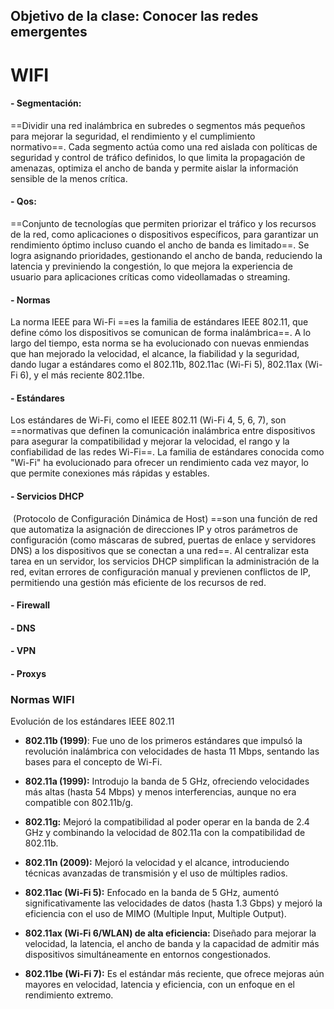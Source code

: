 ## Objetivo de la clase: Conocer las redes emergentes

# WIFI

#### - Segmentación: 
==Dividir una red inalámbrica en subredes o segmentos más pequeños para mejorar la seguridad, el rendimiento y el cumplimiento normativo==. Cada segmento actúa como una red aislada con políticas de seguridad y control de tráfico definidos, lo que limita la propagación de amenazas, optimiza el ancho de banda y permite aislar la información sensible de la menos crítica.
#### - Qos:
==Conjunto de tecnologías que permiten priorizar el tráfico y los recursos de la red, como aplicaciones o dispositivos específicos, para garantizar un rendimiento óptimo incluso cuando el ancho de banda es limitado==. Se logra asignando prioridades, gestionando el ancho de banda, reduciendo la latencia y previniendo la congestión, lo que mejora la experiencia de usuario para aplicaciones críticas como videollamadas o streaming.
#### - Normas
La norma IEEE para Wi-Fi ==es la familia de estándares IEEE 802.11, que define cómo los dispositivos se comunican de forma inalámbrica==. A lo largo del tiempo, esta norma se ha evolucionado con nuevas enmiendas que han mejorado la velocidad, el alcance, la fiabilidad y la seguridad, dando lugar a estándares como el 802.11b, 802.11ac (Wi-Fi 5), 802.11ax (Wi-Fi 6), y el más reciente 802.11be. 
#### - Estándares
Los estándares de Wi-Fi, como el IEEE 802.11 (Wi-Fi 4, 5, 6, 7), son ==normativas que definen la comunicación inalámbrica entre dispositivos para asegurar la compatibilidad y mejorar la velocidad, el rango y la confiabilidad de las redes Wi-Fi==. La familia de estándares conocida como "Wi-Fi" ha evolucionado para ofrecer un rendimiento cada vez mayor, lo que permite conexiones más rápidas y estables.
#### - Servicios DHCP
 (Protocolo de Configuración Dinámica de Host) ==son una función de red que automatiza la asignación de direcciones IP y otros parámetros de configuración (como máscaras de subred, puertas de enlace y servidores DNS) a los dispositivos que se conectan a una red==. Al centralizar esta tarea en un servidor, los servicios DHCP simplifican la administración de la red, evitan errores de configuración manual y previenen conflictos de IP, permitiendo una gestión más eficiente de los recursos de red.
#### - Firewall
#### - DNS
#### - VPN
#### - Proxys

### Normas WIFI

Evolución de los estándares IEEE 802.11

- **802.11b (1999)**: Fue uno de los primeros estándares que impulsó la revolución inalámbrica con velocidades de hasta 11 Mbps, sentando las bases para el concepto de Wi-Fi. 
    
- **802.11a (1999):** Introdujo la banda de 5 GHz, ofreciendo velocidades más altas (hasta 54 Mbps) y menos interferencias, aunque no era compatible con 802.11b/g. 
    
- **802.11g:** Mejoró la compatibilidad al poder operar en la banda de 2.4 GHz y combinando la velocidad de 802.11a con la compatibilidad de 802.11b. 
    
- **802.11n (2009):** Mejoró la velocidad y el alcance, introduciendo técnicas avanzadas de transmisión y el uso de múltiples radios. 
    
- **802.11ac (Wi-Fi 5):** Enfocado en la banda de 5 GHz, aumentó significativamente las velocidades de datos (hasta 1.3 Gbps) y mejoró la eficiencia con el uso de MIMO (Multiple Input, Multiple Output). 
    
- **802.11ax (Wi-Fi 6/WLAN) de alta eficiencia:** Diseñado para mejorar la velocidad, la latencia, el ancho de banda y la capacidad de admitir más dispositivos simultáneamente en entornos congestionados. 
    
- **802.11be (Wi-Fi 7):** Es el estándar más reciente, que ofrece mejoras aún mayores en velocidad, latencia y eficiencia, con un enfoque en el rendimiento extremo.